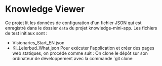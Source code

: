 # Knowledge Viewer

Ce projet lit les données de configuration d'un fichier JSON qui est enregistré dans le dossier `data` du projet knowledge-mini-app.
Les fichiers de test initiaux sont :
* Visionaries_Start_EN.json
* KI_Leierbud_What.json
Pour exécuter l'application et créer des pages web statiques, on procède comme suit :
On clone le dépôt sur son ordinateur de développement avec la commande `git clone 

